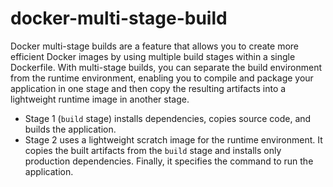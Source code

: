 # docker-multi-stage-build
Docker multi-stage builds are a feature that allows you to create more efficient Docker images by using multiple build stages within a single Dockerfile. With multi-stage builds, you can separate the build environment from the runtime environment, enabling you to compile and package your application in one stage and then copy the resulting artifacts into a lightweight runtime image in another stage.
- Stage 1 (`build` stage) installs dependencies, copies source code, and builds the application.
- Stage 2 uses a lightweight scratch image for the runtime environment. It copies the built artifacts from the `build` stage and installs only production dependencies. Finally, it specifies the command to run the application.

